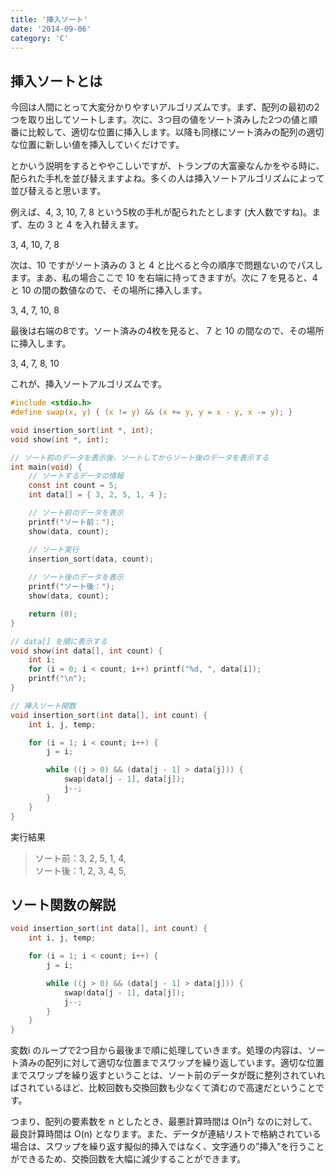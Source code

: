 ```yaml
---
title: '挿入ソート'
date: '2014-09-06'
category: 'C'
---
```


## 挿入ソートとは

今回は人間にとって大変分かりやすいアルゴリズムです。まず、配列の最初の2つを取り出してソートします。次に、3つ目の値をソート済みした2つの値と順番に比較して、適切な位置に挿入します。以降も同様にソート済みの配列の適切な位置に新しい値を挿入していくだけです。

とかいう説明をするとややこしいですが、トランプの大富豪なんかをやる時に、配られた手札を並び替えますよね。多くの人は挿入ソートアルゴリズムによって並び替えると思います。

例えば、4, 3, 10, 7, 8 という5枚の手札が配られたとします (大人数ですね)。まず、左の 3 と 4 を入れ替えます。

3, 4, 10, 7, 8

次は、10 ですがソート済みの 3 と 4 と比べると今の順序で問題ないのでパスします。まあ、私の場合ここで 10 を右端に持ってきますが。次に 7 を見ると、4 と 10 の間の数値なので、その場所に挿入します。

3, 4, 7, 10, 8

最後は右端の8です。ソート済みの4枚を見ると、 7 と 10 の間なので、その場所に挿入します。

3, 4, 7, 8, 10

これが、挿入ソートアルゴリズムです。

```c
#include <stdio.h>
#define swap(x, y) { (x != y) && (x += y, y = x - y, x -= y); }

void insertion_sort(int *, int);
void show(int *, int);

// ソート前のデータを表示後、ソートしてからソート後のデータを表示する
int main(void) {
    // ソートするデータの情報
    const int count = 5;
    int data[] = { 3, 2, 5, 1, 4 };

    // ソート前のデータを表示
    printf("ソート前：");
    show(data, count);

    // ソート実行
    insertion_sort(data, count);
    
    // ソート後のデータを表示
    printf("ソート後：");
    show(data, count);

    return (0);
}

// data[] を順に表示する
void show(int data[], int count) {
    int i;
    for (i = 0; i < count; i++) printf("%d, ", data[i]);
    printf("\n");
}

// 挿入ソート関数
void insertion_sort(int data[], int count) {
    int i, j, temp;

    for (i = 1; i < count; i++) {
        j = i;

        while ((j > 0) && (data[j - 1] > data[j])) {
            swap(data[j - 1], data[j]);
            j--;
        }
    }
}
```

実行結果
> ソート前：3, 2, 5, 1, 4,  
ソート後：1, 2, 3, 4, 5, 

## ソート関数の解説

```c
void insertion_sort(int data[], int count) {
    int i, j, temp;

    for (i = 1; i < count; i++) {
        j = i;

        while ((j > 0) && (data[j - 1] > data[j])) {
            swap(data[j - 1], data[j]);
            j--;
        }
    }
}
```

変数i のループで2つ目から最後まで順に処理していきます。処理の内容は、ソート済みの配列に対して適切な位置までスワップを繰り返しています。適切な位置までスワップを繰り返すということは、ソート前のデータが既に整列されていればされているほど、比較回数も交換回数も少なくて済むので高速だということです。

つまり、配列の要素数を n としたとき、最悪計算時間は O(n²) なのに対して、最良計算時間は O(n) となります。また、データが連結リストで格納されている場合は、スワップを繰り返す擬似的挿入ではなく、文字通りの”挿入”を行うことができるため、交換回数を大幅に減少することができます。
